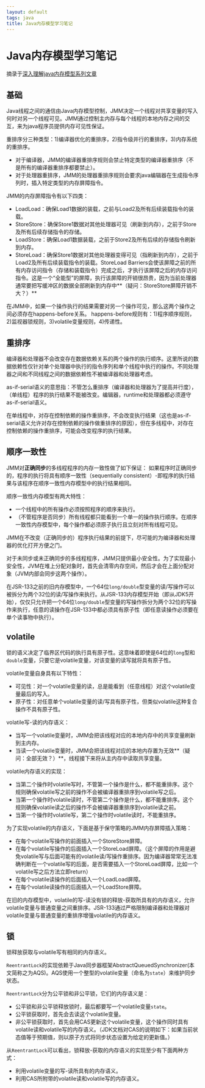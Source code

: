 ```yaml
---
layout: default
tags: java
title: Java内存模型学习笔记
---
```


# Java内存模型学习笔记 #

摘录于[深入理解java内存模型系列文章](http://ifeve.com/java-memory-model-0/)

## 基础 ##

Java线程之间的通信由Java内存模型控制，JMM决定一个线程对共享变量的写入何时对另一个线程可见。JMM通过控制主内存与每个线程的本地内存之间的交互，来为java程序员提供内存可见性保证。

重排序分三种类型：1)编译器优化的重排序，2)指令级并行的重排序，3)内存系统的重排序。

* 对于编译器，JMM的编译器重排序规则会禁止特定类型的编译器重排序（不是所有的编译器重排序都要禁止）。
* 对于处理器重排序，JMM的处理器重排序规则会要求java编辑器在生成指令序列时，插入特定类型的内存屏障指令。

JMM的内存屏障指令有以下四类：

* LoadLoad：确保Load1数据的装载，之前与Load2及所有后续装载指令的装载。
* StoreStore：确保Store1数据对其他处理器可见（刷新到内存），之前于Store及所有后续存储指令的存储。
* LoadStore：确保Load1数据装载，之前于Store2及所有后续的存储指令刷新到内存。
* StoreLoad：确保Store1数据对其他处理器变得可见（指刷新到内存），之前于Load2及所有后续装载指令的装载。StoreLoad Barriers会使该屏障之前的所有内存访问指令（存储和装载指令）完成之后，才执行该屏障之后的内存访问指令。这是一个“全能型”的屏障，执行该屏障的开销很昂贵，因为当前处理器通常要把写缓冲区的数据全部刷新到内存中**（疑问：StoreStore屏障开销不大？）**

在JMM中，如果一个操作执行的结果需要对另一个操作可见，那么这两个操作之间必须存在happens-before关系。
happens-before规则有：1)程序顺序规则，2)监视器锁规则，3)volatile变量规则，4)传递性。

## 重排序 ##

编译器和处理器不会改变存在数据依赖关系的两个操作的执行顺序。这里所说的数据依赖性仅针对单个处理器中执行的指令序列和单个线程中执行的操作。不同处理器之间和不同线程之间的数据依赖性不被编译器和处理器考虑。

as-if-serial语义的意思指：不管怎么重排序（编译器和处理器为了提高并行度），（单线程）程序的执行结果不能被改变。编辑器，runtime和处理器都必须遵守as-if-serial语义。

在单线程中，对存在控制依赖的操作重排序，不会改变执行结果（这也是as-if-serial语义允许对存在控制依赖的操作做重排序的原因），但在多线程中，对存在控制依赖的操作重排序，可能会改变程序的执行结果。

## 顺序一致性 ##

JMM对**正确同步**的多线程程序的内存一致性做了如下保证：
如果程序时正确同步的，程序的执行将具有顺序一致性（sequentially consistent）-即程序的执行结果与该程序在顺序一致性内存模型中的执行结果相同。

顺序一致性内存模型有两大特性：

* 一个线程中的所有操作必须按照程序的顺序来执行。
* （不管程序是否同步）所有线程都只能看到一个单一的操作执行顺序。在顺序一致性内存模型中，每个操作都必须原子执行且立刻对所有线程可见。

JMM在不改变（正确同步的）程序执行结果的前提下，尽可能的为编译器和处理器的优化打开方便之门。

对于未同步或未正确同步的多线程程序，JMM只提供最小安全性。为了实现最小安全性，JVM在堆上分配对象时，首先会清零内存空间，然后才会在上面分配对象（JVM内部会同步这两个操作）。

在JSR-133之前的旧内存模型中，一个64位`long/double`型变量的读/写操作可以被拆分为两个32位的读/写操作来执行。从JSR-133内存模型开始（即从JDK5开始），仅仅只允许把一个64位`long/double`型变量的写操作拆分为两个32位的写操作来执行，任意的读操作在JSR-133中都必须具有原子性（即任意读操作必须要在单个读事物中执行）。

## volatile ##

锁的语义决定了临界区代码的执行具有原子性。这意味着即使是64位的`long`型和`double`变量，只要它是volatile变量，对该变量的读写就将具有原子性。

volatile变量自身具有以下特性：

* 可见性：对一个volatile变量的读，总是能看到（任意线程）对这个volatile变量最后的写入。
* 原子性：对任意单个volatile变量的读/写具有原子性，但类似volatile这种复合操作不具有原子性。

volatile写-读的内存语义：

* 当写一个volatile变量时，JMM会把该线程对应的本地内存中的共享变量刷新到主内存。
* 当读一个volatile变量时，JMM会把该线程对应的本地内存置为无效**（疑问：全部无效？）**，线程接下来将从主内存中读取共享变量。

volatile内存语义的实现：

* 当第二个操作时volatile写时，不管第一个操作是什么，都不能重排序。这个规则确保volatile写之前的操作不会被编译器重排序到volatile写之后。
* 当第一个操作时volatile读时，不管第二个操作是什么，都不能重排序。这个规则确保volatile读之后的操作不会被编译器重排序到volatile读之前。
* 当第一个操作时volatile写，第二个操作时volatile读时，不能重排序。

为了实现volatile的内存语义，下面是基于保守策略的JMM内存屏障插入策略：

* 在每个volatile写操作的前面插入一个StoreStore屏障。
* 在每个volatile写操作的后面插入一个StoreLoad屏障。（这个屏障的作用是避免volatile写与后面可能有的volatile读/写操作重排序。因为编译器常常无法准确判断在一个volatile写的后面，是否需要插入一个StoreLoad屏障，比如一个volatile写之后方法立即return）
* 在每个volatile读操作的后面插入一个LoadLoad屏障。
* 在每个volatile读操作的后面插入一个LoadStore屏障。

在旧的内存模型中，volatile的写-读没有锁的释放-获取所具有的内存语义，允许volatile变量与普通变量之间重排序。JSR-133通过严格限制编译器和处理器对volatile变量与普通变量的重排序增强volatile的内存语义。

## 锁 ##

锁释放获取与volatile写有相同的内存语义。

`ReentrantLock`的实现依赖于Java同步器框架AbstractQueuedSynchronizer(本文简称之为AQS)。AQS使用一个整型的volatile变量（命名为`state`）来维护同步状态。

`ReentrantLock`分为公平锁和非公平锁，它们的内存语义是：

* 公平锁和非公平锁释放锁时，最后都要写一个volatile变量`state`。
* 公平锁获取时，首先会去读这个volatile变量。
* 非公平锁获取时，首先会用CAS更新这个volatile变量，这个操作同时具有volatile读和volatile写的内存语义。（JDK文档对CAS的说明如下：如果当前状态值等于预期值，则以原子方式将同步状态设置为给定的更新值。）

从`ReentrantLock`可以看出，锁释放-获取的内存语义的实现至少有下面两种方式：

* 利用volatile变量的写-读所具有的内存语义。
* 利用CAS所附带的volatile读和volatile写的内存语义。